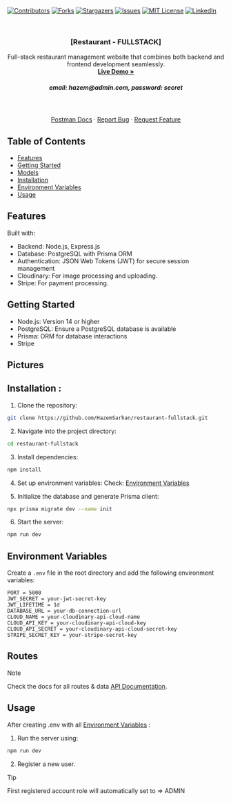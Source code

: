 [![Contributors][contributors-shield]][contributors-url]
[![Forks][forks-shield]][forks-url]
[![Stargazers][stars-shield]][stars-url]
[![Issues][issues-shield]][issues-url]
[![MIT License][license-shield]][license-url]
[![LinkedIn][linkedin-shield]][linkedin-url]

<!-- PROJECT LOGO -->
<br />
<div align="center">
  <a href="https://github.com/HazemSarhan/restaurant-fullstack"></a>

<h3 align="center">[Restaurant - FULLSTACK]</h3>

  <p align="center">
    Full-stack restaurant management website that combines both backend and frontend development seamlessly.
    <br />
    <a href="https://restaurant-fullstack-project.onrender.com/"><strong>Live Demo »</strong></a>
    <h5>email: hazem@admin.com, password: secret</h5>
    <br />
    <br />
    <a href="https://documenter.getpostman.com/view/36229537/2sAYBd67ya">Postman Docs</a>
    ·
    <a href="https://github.com/HazemSarhan/restaurant-fullstack/issues/new?labels=bug&template=bug-report---.md">Report Bug</a>
    ·
    <a href="https://github.com/HazemSarhan/restaurant-fullstack/issues/new?labels=enhancement&template=feature-request---.md">Request Feature</a>
  </p>
</div>

<!-- TABLE OF CONTENTS -->

## Table of Contents

- [Features](#features)
- [Getting Started](#getting-started)
- [Models](#models)
- [Installation](#installation)
- [Environment Variables](#environment-variables)
- [Usage](#usage)

## Features

Built with:

- Backend: Node.js, Express.js
- Database: PostgreSQL with Prisma ORM
- Authentication: JSON Web Tokens (JWT) for secure session management
- Cloudinary: For image processing and uploading.
- Stripe: For payment processing.

## Getting Started

- Node.js: Version 14 or higher
- PostgreSQL: Ensure a PostgreSQL database is available
- Prisma: ORM for database interactions
- Stripe

## Pictures

<picture>
  <source media="(prefers-color-scheme: dark)" srcset="https://i.imgur.com/9ikoEYK.jpeg">
</picture>

## Installation :

1. Clone the repository:

```sh
git clone https://github.com/HazemSarhan/restaurant-fullstack.git
```

2. Navigate into the project directory:

```sh
cd restaurant-fullstack
```

3. Install dependencies:

```sh
npm install
```

4. Set up environment variables:
   Check: [Environment Variables](#environment-variables)

5. Initialize the database and generate Prisma client:

```sh
npx prisma migrate dev --name init
```

6. Start the server:

```sh
npm run dev
```

## Environment Variables

Create a `.env` file in the root directory and add the following environment variables:

```env
PORT = 5000
JWT_SECRET = your-jwt-secret-key
JWT_LIFETIME = 1d
DATABASE_URL = your-db-connection-url
CLOUD_NAME = your-cloudinary-api-cloud-name
CLOUD_API_KEY = your-cloudinary-api-cloud-key
CLOUD_API_SECRET = your-cloudinary-api-cloud-secret-key
STRIPE_SECRET_KEY = your-stripe-secret-key
```

## Routes

> [!NOTE]
> Check the docs for all routes & data [API Documentation](https://documenter.getpostman.com/view/36229537/2sAYBd67ya).

## Usage

After creating .env with all [Environment Variables](#environment-variables) :

1. Run the server using:

```sh
npm run dev
```

2. Register a new user.

> [!TIP]
> First registered account role will automatically set to => ADMIN

[contributors-shield]: https://img.shields.io/github/contributors/HazemSarhan/restaurant-fullstack?style=for-the-badge
[contributors-url]: https://github.com/HazemSarhan/restaurant-fullstack/graphs/contributors
[forks-shield]: https://img.shields.io/github/forks/HazemSarhan/restaurant-fullstack.svg?style=for-the-badge
[forks-url]: https://github.com/HazemSarhan/restaurant-fullstack/network/members
[stars-shield]: https://img.shields.io/github/stars/HazemSarhan/restaurant-fullstack.svg?style=for-the-badge
[stars-url]: https://github.com/HazemSarhan/restaurant-fullstack/stargazers
[issues-shield]: https://img.shields.io/github/issues/HazemSarhan/restaurant-fullstack.svg?style=for-the-badge
[issues-url]: https://github.com/HazemSarhan/restaurant-fullstack/issues
[license-shield]: https://img.shields.io/github/license/HazemSarhan/restaurant-fullstack.svg?style=for-the-badge
[license-url]: https://github.com/HazemSarhan/restaurant-fullstack/master/LICENSE.txt
[linkedin-shield]: https://img.shields.io/badge/-LinkedIn-black.svg?style=for-the-badge&logo=linkedin&colorB=555
[linkedin-url]: https://www.linkedin.com/in/hazemmegahed/
[product-screenshot]: images/screenshot.png
[node-js]: https://svgur.com/i/19bZ.svg
[express-js]: https://svgur.com/i/19a1.svg
[mongo-db]: https://svgur.com/i/19b4.svg
[jwt]: https://svgshare.com/i/19bi.svg
[db]: https://i.imgur.com/0CzwXXA.png
